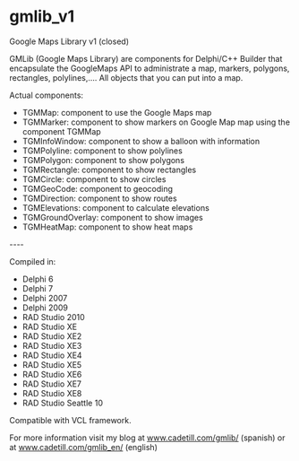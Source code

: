 # gmlib_v1
Google Maps Library v1 (closed)

GMLib (Google Maps Library) are components for Delphi/C++ Builder that encapsulate the GoogleMaps API to administrate a map, markers, polygons, rectangles, polylines,.... All objects that you can put into a map.

Actual components:
<ul>
<li>TGMMap: component to use the Google Maps map</li>
<li>TGMMarker: component to show markers on Google Map map using the component TGMMap</li>
<li>TGMInfoWindow: component to show a balloon with information</li>
<li>TGMPolyline: component to show polylines</li>
<li>TGMPolygon: component to show polygons</li>
<li>TGMRectangle: component to show rectangles</li>
<li>TGMCircle: component to show circles</li>
<li>TGMGeoCode: component to geocoding</li>
<li>TGMDirection: component to show routes</li>
<li>TGMElevations: component to calculate elevations</li>
<li>TGMGroundOverlay: component to show images</li>
<li>TGMHeatMap: component to show heat maps</li>
</ul>
----

Compiled in:
<ul>
<li>Delphi 6</li>
<li>Delphi 7</li>
<li>Delphi 2007</li>
<li>Delphi 2009</li>
<li>RAD Studio 2010</li>
<li>RAD Studio XE</li>
<li>RAD Studio XE2</li>
<li>RAD Studio XE3</li>
<li>RAD Studio XE4</li>
<li>RAD Studio XE5</li>
<li>RAD Studio XE6</li>
<li>RAD Studio XE7</li>
<li>RAD Studio XE8</li>
<li>RAD Studio Seattle 10</li>
</ul>
Compatible with VCL framework.

For more information visit my blog at www.cadetill.com/gmlib/ (spanish) or at www.cadetill.com/gmlib_en/ (english)
